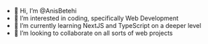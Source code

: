 - 👋 Hi, I’m @AnisBetehi
- 👀 I’m interested in coding, specifically Web Development
- 🌱 I’m currently learning NextJS and TypeScript on a deeper level
- 💞️ I’m looking to collaborate on all sorts of web projects

<!---
AnisBetehi/AnisBetehi is a ✨ special ✨ repository because its `README.md` (this file) appears on your GitHub profile.
You can click the Preview link to take a look at your changes.
--->
